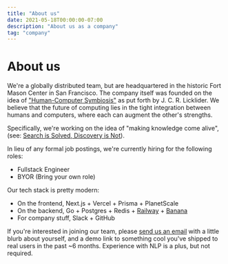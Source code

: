 ```yaml
---
title: "About us"
date: 2021-05-18T00:00:00-07:00
description: "About us as a company"
tag: "company"
---
```


# About us

We're a globally distributed team, but are headquartered in the historic Fort Mason Center in San Francisco. The company itself was founded on the idea of ["Human-Computer Symbiosis"](https://groups.csail.mit.edu/medg/people/psz/Licklider.html) as put forth by J. C. R. Licklider. We believe that the future of computing lies in the tight integration between humans and computers, where each can augment the other's strengths.

Specifically, we're working on the idea of "making knowledge come alive", (see: [Search is Solved, Discovery is Not](/blog/search-discovery)).

In lieu of any formal job postings, we're currently hiring for the following roles:

- Fullstack Engineer
- BYOR (Bring your own role)

Our tech stack is pretty modern:

- On the frontend, Next.js + Vercel + Prisma + PlanetScale
- On the backend, Go + Postgres + Redis + [Railway](https://railway.app) + [Banana](https://banana.dev)
- For company stuff, Slack + GitHub

If you're interested in joining our team, please [send us an email](mailto:support@operand.ai) with a little blurb about yourself, and a demo link to something cool you've shipped to real users in the past ~6 months. Experience with NLP is a plus, but not required.

